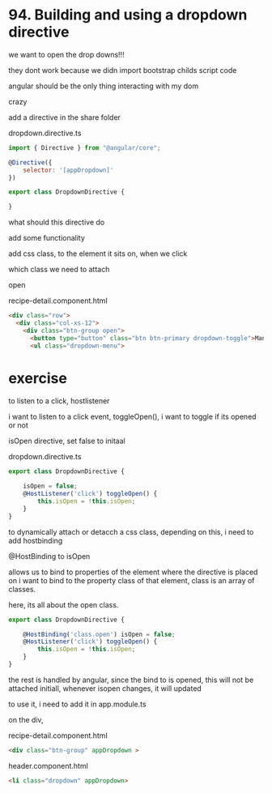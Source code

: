 # 94. Building and using a dropdown directive

we want to open the drop downs!!!

they dont work because we didn import bootstrap childs script code

angular should be the only thing interacting with my dom

crazy

add a directive in the share folder

dropdown.directive.ts

```js
import { Directive } from "@angular/core";

@Directive({
    selector: '[appDropdown]'
})

export class DropdownDirective {

}
```

what should this directive do

add some functionality

add css class, to the element it sits on, when we click

which class we need to attach

open

recipe-detail.component.html

```html
<div class="row">
  <div class="col-xs-12">
    <div class="btn-group open">
      <button type="button" class="btn btn-primary dropdown-toggle">Manage Recipe <span class="caret"></span></button>
      <ul class="dropdown-menu">
```

# exercise 

to listen to a click, hostlistener

i want to listen to a click event, toggleOpen(), i want to toggle if its opened or not

isOpen directive, set false to initaal

dropdown.directive.ts

```js
export class DropdownDirective {
	
	isOpen = false;
	@HostListener('click') toggleOpen() {
		this.isOpen = !this.isOpen;
	}
}
```

to dynamically attach or detacch a css class, depending on this, i need to add hostbinding

@HostBinding to isOpen

allows us to bind to properties of the element where the directive is placed on
i want to bind to the property class of that element, class is an array of classes.

here, its all about the open class.

```js
export class DropdownDirective {

	@HostBinding('class.open') isOpen = false;
	@HostListener('click') toggleOpen() {
		this.isOpen = !this.isOpen;
	}
}
```

the rest is handled by angular, since the bind to is opened, this will not be attached initiall, whenever isopen changes, it will updated

to use it, i need to add it in app.module.ts

on the div, 

recipe-detail.component.html

```html
<div class="btn-group" appDropdown >
```

header.component.html


```html
<li class="dropdown" appDropdown>
```





































